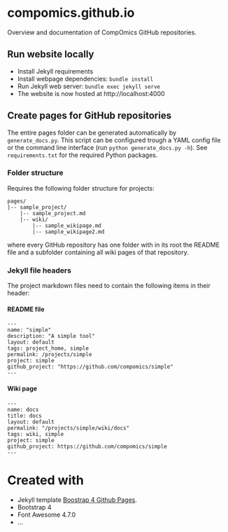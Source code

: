 # compomics.github.io
Overview and documentation of CompOmics GitHub repositories.

## Run website locally
- Install Jekyll requirements
- Install webpage dependencies: `bundle install`
- Run Jekyll web server: `bundle exec jekyll serve`
- The website is now hosted at http://localhost:4000

## Create pages for GitHub repositories
The entire pages folder can be generated automatically by `generate_docs.py`.
This script can be configured trough a YAML config file or the command line
interface (run `python generate_docs.py -h`). See `requirements.txt` for the
required Python packages.

### Folder structure
Requires the following folder structure for projects:
```
pages/
|-- sample_project/
    |-- sample_project.md
    |-- wiki/
        |-- sample_wikipage.md
        |-- sample_wikipage2.md
```
where every GitHub repository has one folder with in its root the README file
and a subfolder containing all wiki pages of that repository.


### Jekyll file headers
The project markdown files need to contain the following items in their header:

#### README file
```
---
name: "simple"
description: "A simple tool"
layout: default
tags: project_home, simple
permalink: /projects/simple
project: simple
github_project: "https://github.com/compomics/simple"
---
```

#### Wiki page
```
---
name: docs
title: docs
layout: default
permalink: "/projects/simple/wiki/docs"
tags: wiki, simple
project: simple
github_project: https://github.com/compomics/simple
---
```

# Created with
- Jekyll template [Boostrap 4 Github Pages](https://nicolas-van.github.io/bootstrap-4-github-pages/).
- Bootstrap 4
- Font Awesome 4.7.0
- ...
